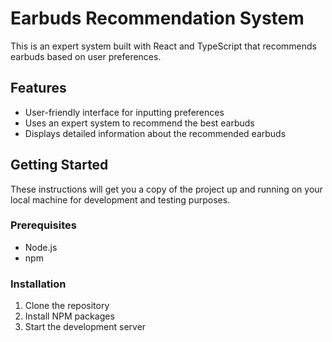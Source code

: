 # Earbuds Recommendation System

This is an expert system built with React and TypeScript that recommends earbuds based on user preferences.

## Features

- User-friendly interface for inputting preferences
- Uses an expert system to recommend the best earbuds
- Displays detailed information about the recommended earbuds

## Getting Started

These instructions will get you a copy of the project up and running on your local machine for development and testing purposes.

### Prerequisites

- Node.js
- npm

### Installation

1. Clone the repository
2. Install NPM packages
3. Start the development server
